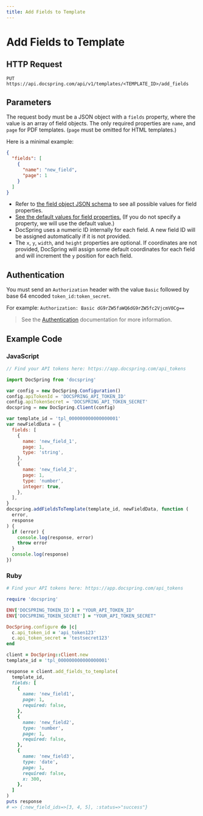 ```yaml
---
title: Add Fields to Template
---
```


# Add Fields to Template

## HTTP Request

`PUT https://api.docspring.com/api/v1/templates/<TEMPLATE_ID>/add_fields`

## Parameters

The request body must be a JSON object with a `fields` property, where the value is an array of field objects. The only required properties are `name`, and `page` for PDF templates. (`page` must be omitted for HTML templates.)

Here is a minimal example:

```json
{
  "fields": [
    {
      "name": "new_field",
      "page": 1
    }
  ]
}
```

- Refer to [the field object JSON schema](./field-schema) to see all possible values for field properties.
- [See the default values for field properties.](./field-defaults) (If you do not specify a property, we will use the default value.)
- DocSpring uses a numeric ID internally for each field. A new field ID will be assigned automatically if it is not provided.
- The `x`, `y`, `width`, and `height` properties are optional. If coordinates are not provided, DocSpring will
  assign some default coordinates for each field and will increment the `y` position for each field.

## Authentication

You must send an `Authorization` header with the value `Basic` followed by base 64 encoded `token_id:token_secret`.

For example: `Authorization: Basic dG9rZW5faWQ6dG9rZW5fc2VjcmV0Cg==`

> See the [Authentication](../install-api-client/authentication) documentation for more information.

## Example Code

### JavaScript

```javascript
// Find your API tokens here: https://app.docspring.com/api_tokens

import DocSpring from 'docspring'

var config = new DocSpring.Configuration()
config.apiTokenId = 'DOCSPRING_API_TOKEN_ID'
config.apiTokenSecret = 'DOCSPRING_API_TOKEN_SECRET'
docspring = new DocSpring.Client(config)

var template_id = 'tpl_000000000000000001'
var newFieldData = {
  fields: [
    {
      name: 'new_field_1',
      page: 1,
      type: 'string',
    },
    {
      name: 'new_field_2',
      page: 1,
      type: 'number',
      integer: true,
    },
  ],
}
docspring.addFieldsToTemplate(template_id, newFieldData, function (
  error,
  response
) {
  if (error) {
    console.log(response, error)
    throw error
  }
  console.log(response)
})
```

### Ruby

```ruby
# Find your API tokens here: https://app.docspring.com/api_tokens

require 'docspring'

ENV['DOCSPRING_TOKEN_ID'] = "YOUR_API_TOKEN_ID"
ENV['DOCSPRING_TOKEN_SECRET'] = "YOUR_API_TOKEN_SECRET"

DocSpring.configure do |c|
  c.api_token_id = 'api_token123'
  c.api_token_secret = 'testsecret123'
end

client = DocSpring::Client.new
template_id = 'tpl_000000000000000001'

response = client.add_fields_to_template(
  template_id,
  fields: [
    {
      name: 'new_field1',
      page: 1,
      required: false,
    },
    {
      name: 'new_field2',
      type: 'number',
      page: 1,
      required: false,
    },
    {
      name: 'new_field3',
      type: 'date',
      page: 1,
      required: false,
      x: 300,
    },
  ]
)
puts response
# => {:new_field_ids=>[3, 4, 5], :status=>"success"}
```
